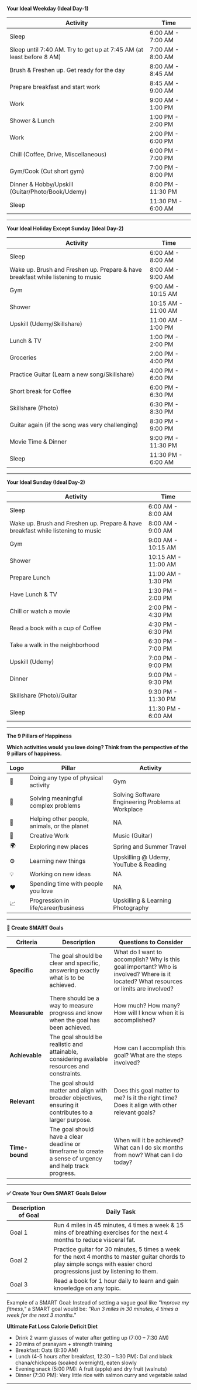 **Your Ideal Weekday (Ideal Day-1)**

| Activity | Time |
|----------|------|
| Sleep | 6:00 AM - 7:00 AM |
| Sleep until 7:40 AM. Try to get up at 7:45 AM (at least before 8 AM) | 7:00 AM - 8:00 AM |
| Brush & Freshen up. Get ready for the day | 8:00 AM - 8:45 AM |
| Prepare breakfast and start work | 8:45 AM - 9:00 AM |
| Work | 9:00 AM - 1:00 PM |
| Shower & Lunch | 1:00 PM - 2:00 PM |
| Work | 2:00 PM - 6:00 PM |
| Chill (Coffee, Drive, Miscellaneous) | 6:00 PM - 7:00 PM |
| Gym/Cook (Cut short gym) | 7:00 PM - 8:00 PM |
| Dinner & Hobby/Upskill (Guitar/Photo/Book/Udemy) | 8:00 PM - 11:30 PM |
| Sleep | 11:30 PM - 6:00 AM |

---

**Your Ideal Holiday Except Sunday (Ideal Day-2)**

| Activity | Time |
|----------|------|
| Sleep | 6:00 AM - 8:00 AM |
| Wake up. Brush and Freshen up. Prepare & have breakfast while listening to music | 8:00 AM - 9:00 AM |
| Gym | 9:00 AM - 10:15 AM |
| Shower | 10:15 AM - 11:00 AM |
| Upskill (Udemy/Skillshare) | 11:00 AM - 1:00 PM |
| Lunch & TV | 1:00 PM - 2:00 PM |
| Groceries | 2:00 PM - 4:00 PM |
| Practice Guitar (Learn a new song/Skillshare) | 4:00 PM - 6:00 PM |
| Short break for Coffee | 6:00 PM - 6:30 PM |
| Skillshare (Photo) | 6:30 PM - 8:30 PM |
| Guitar again (if the song was very challenging) | 8:30 PM - 9:00 PM |
| Movie Time & Dinner | 9:00 PM - 11:30 PM |
| Sleep | 11:30 PM - 6:00 AM |

---

**Your Ideal Sunday (Ideal Day-2)**

| Activity | Time |
|----------|------|
| Sleep | 6:00 AM - 8:00 AM |
| Wake up. Brush and Freshen up. Prepare & have breakfast while listening to music | 8:00 AM - 9:00 AM |
| Gym | 9:00 AM - 10:15 AM |
| Shower | 10:15 AM - 11:00 AM |
| Prepare Lunch | 11:00 AM - 1:30 PM |
| Have Lunch & TV | 1:30 PM - 2:00 PM |
| Chill or watch a movie | 2:00 PM - 4:30 PM |
| Read a book with a cup of Coffee | 4:30 PM - 6:30 PM |
| Take a walk in the neighborhood | 6:30 PM - 7:00 PM |
| Upskill (Udemy) | 7:00 PM - 9:00 PM |
| Dinner | 9:00 PM - 9:30 PM |
| Skillshare (Photo)/Guitar | 9:30 PM - 11:30 PM |
| Sleep | 11:30 PM - 6:00 AM |

---

**The 9 Pillars of Happiness**

**Which activities would you love doing? Think from the perspective of the 9 pillars of happiness.**

|Logo| Pillar | Activity |
|--------|---------|----------|
| 💪 | Doing any type of physical activity | Gym |
| 📝 | Solving meaningful complex problems | Solving Software Engineering Problems at Workplace |
| 🌱 | Helping other people, animals, or the planet | NA |
| 🎨 | Creative Work | Music (Guitar) |
| 🌍 | Exploring new places | Spring and Summer Travel |
| ⚙️ | Learning new things | Upskilling @ Udemy, YouTube & Reading |
| 💡 | Working on new ideas | NA |
| ❤️ | Spending time with people you love | NA |
| 📈 | Progression in life/career/business | Upskilling & Learning Photography |

---

**🎯 Create SMART Goals**

| Criteria | Description | Questions to Consider |
|----------|-------------|------------------------|
| **Specific** | The goal should be clear and specific, answering exactly what is to be achieved. | What do I want to accomplish? Why is this goal important? Who is involved? Where is it located? What resources or limits are involved? |
| **Measurable** | There should be a way to measure progress and know when the goal has been achieved. | How much? How many? How will I know when it is accomplished? |
| **Achievable** | The goal should be realistic and attainable, considering available resources and constraints. | How can I accomplish this goal? What are the steps involved? |
| **Relevant** | The goal should matter and align with broader objectives, ensuring it contributes to a larger purpose. | Does this goal matter to me? Is it the right time? Does it align with other relevant goals? |
| **Time-bound** | The goal should have a clear deadline or timeframe to create a sense of urgency and help track progress. | When will it be achieved? What can I do six months from now? What can I do today? |

---

**✅ Create Your Own SMART Goals Below**

| Description of Goal | Daily Task |
|---------------------|-----------|
| Goal 1 | Run 4 miles in 45 minutes, 4 times a week & 15 mins of breathing exercises for the next 4 months to reduce visceral fat. |
| Goal 2 | Practice guitar for 30 minutes, 5 times a week for the next 4 months to master guitar chords to play simple songs with easier chord progressions just by listening to them. |
| Goal 3 | Read a book for 1 hour daily to learn and gain knowledge on any topic. |

Example of a SMART Goal: Instead of setting a vague goal like *"Improve my fitness,"* a SMART goal would be: *"Run 3 miles in 30 minutes, 4 times a week for the next 3 months."*


**Ultimate Fat Loss Calorie Deficit Diet**

- Drink 2 warm glasses of water after getting up (7:00 – 7:30 AM)
- 20 mins of pranayam + strength training
- Breakfast: Oats (8:30 AM)
- Lunch (4-5 hours after breakfast, 12:30 – 1:30 PM): Dal and black chana/chickpeas (soaked overnight), eaten slowly
- Evening snack (5:00 PM): A fruit (apple) and dry fruit (walnuts)
- Dinner (7:30 PM): Very little rice with salmon curry and vegetable salad

---